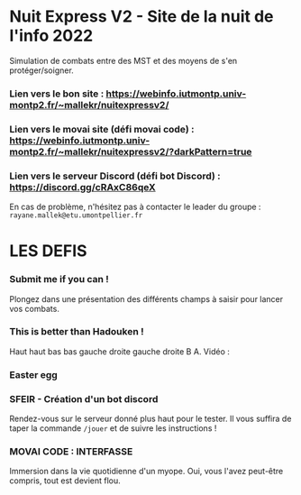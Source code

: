 # Nuit Express V2 - Site de la nuit de l'info 2022
Simulation de combats entre des MST et des moyens de s'en protéger/soigner.

### Lien vers le bon site : https://webinfo.iutmontp.univ-montp2.fr/~mallekr/nuitexpressv2/
### Lien vers le movai site (défi movai code) : https://webinfo.iutmontp.univ-montp2.fr/~mallekr/nuitexpressv2/?darkPattern=true
### Lien vers le serveur Discord (défi bot Discord) : https://discord.gg/cRAxC86qeX

En cas de problème, n'hésitez pas à contacter le leader du groupe : `rayane.mallek@etu.umontpellier.fr`

# LES DEFIS

### Submit me if you can !
Plongez dans une présentation des différents champs à saisir pour lancer vos combats.

### This is better than Hadouken !
Haut haut bas bas gauche droite gauche droite B A.
Vidéo :

### Easter egg

### SFEIR - Création d'un bot discord
Rendez-vous sur le serveur donné plus haut pour le tester. Il vous suffira de taper la commande `/jouer` et de suivre les instructions !

### MOVAI CODE : INTERFASSE
Immersion dans la vie quotidienne d'un myope. Oui, vous l'avez peut-être compris, tout est devient flou.
